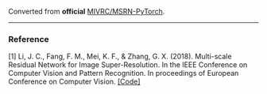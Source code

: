 Converted from **official** [MIVRC/MSRN-PyTorch](https://github.com/MIVRC/MSRN-PyTorch/tree/fb08fb1e208fd63efcf4c8ba9c42364e04eefff5).

---

### Reference
[1] Li, J. C., Fang, F. M., Mei, K. F., & Zhang, G. X. (2018). Multi-scale Residual Network for Image Super-Resolution. In the IEEE Conference on Computer Vision and Pattern Recognition. In proceedings of European Conference on Computer Vision. [[Code]](https://github.com/MIVRC/MSRN-PyTorch)
